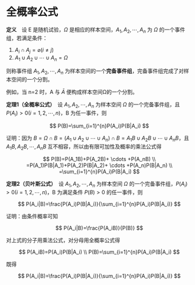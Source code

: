 <!--
 * @Github       : https://github.com/superzhc/BigData-A-Question
 * @Author       : SUPERZHC
 * @CreateDate   : 2020-12-03 16:58:01
 * @LastEditTime : 2020-12-03 17:28:19
 * @Copyright 2020 SUPERZHC
-->
# 全概率公式

**定义**　设 E 是随机试验，$\Omega$ 是相应的样本空间，$A_1,A_2, \cdots ,A_n$ 为 $\Omega$ 的一个事件组，若满足条件：

1. $A_i \cap A_j=\varnothing (i \neq j)$
2. $A_1 \cup A_2 \cup \cdots \cup A_n=\Omega$

则称事件组 $A_1,A_2, \cdots ,A_n$ 为样本空间的一个**完备事件组**，完备事件组完成了对样本空间的一个分割。

例如，当 n=2 时，A 与 $\bar{A}$ 便构成样本空间Ω的一个分割。

**定理1（全概率公式）**　设 $A_1,A_2, \cdots ,A_n$ 为样本空间 $\Omega$ 的一个完备事件组，且 $P(A_i)>0 (i=1,2, \cdots ,n)$，B 为任一事件，则

$$
P(B)=\sum_{i=1}^{n}P(A_i)P(B|A_i)
$$

证明：因为 $B=\Omega \cap B=\left ( A_1 \cup A_2 \cup \cdots \cup A_n \right ) \cap B=A_1B \cup A_2B \cup \cdots \cup A_nB$，且 $A_1B,A_2B, \cdots ,A_nB$ 互不相容，所以由有限可加性及概率的乘法公式得

$$
P(B)=P(A_1B)+P(A_2B)+ \cdots +P(A_nB) \\
    =P(A_1)P(B|A_1)+P(A_2)P(B|A_2)+ \cdots +P(A_n)P(B|A_n) \\
    =\sum_{i=1}^{n}P(A_i)P(B|A_i)
$$

**定理2（贝叶斯公式）**　设 $A_1,A_2, \cdots ,A_n$ 为样本空间 $\Omega$ 的一个完备事件组，$P(A_i)>0 (i=1,2, \cdots ,n)$，B 为满足条件 $P(B)>0$ 的任一事件，则

$$
P(A_i|B)=\frac{P(A_i)P(B|A_i)}{\sum_{i=1}^{n}P(A_i)P(B|A_i)}
$$

证明：由条件概率可知

$$
P(A_i|B)=\frac{P(A_iB)}{P(B)}
$$

对上式的分子用乘法公式，对分母用全概率公式得

$$
P(A_iB)=P(A_i)P(B|A_i) \\
P(B)=\sum_{i=1}^{n}P(A_i)P(B|A_i)
$$

既得

$$
P(A_i|B)=\frac{P(A_i)P(B|A_i)}{\sum_{i=1}^{n}P(A_i)P(B|A_i)}
$$